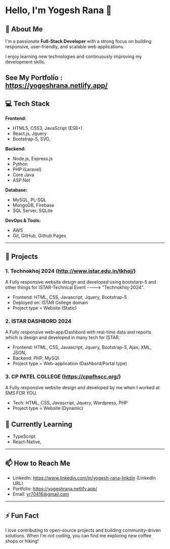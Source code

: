 # Hello, I'm Yogesh Rana 👋

## 🚀 About Me
I'm a passionate **Full-Stack Developer** with a strong focus on building responsive, user-friendly, and scalable web applications.

I enjoy learning new technologies and continuously improving my development skills.

See My Portfolio : https://yogeshrana.netlify.app/
---

## 💻 Tech Stack

**Frontend:**
- HTML5, CSS3, JavaScript (ES6+)
- React.js, Jquery
- Bootstrap-5, SVG, 

**Backend:**
- Node.js, Express.js
- Python 
- PHP (Laravel)
- Core Java
- ASP.Net

**Database:**
- MySQL, PL-SQL
- MongoDB, Firebase
- SQL Server, SQLite

**DevOps & Tools:**
- AWS
- Git, GitHub, Github Pages

---

## 📂 Projects

### 1. Technokhoj 2024 (http://www.istar.edu.in/tkhoj/)
A Fully responsive website design and developed using bootstarp-5 and other things for ISTAR-Technical Event ----> "Technokhoj-2024".

- Frontend: HTML, CSS, Javascript, Jquery, Bootstrap-5
- Deployed on: ISTAR College domain
- Project type = Website (Static)

### 2. ISTAR DASHBORD 2024
A Fully responsive web-app/Dashbord with real-time data and reports which is design and developed in many tech for ISTAR.

- Frontend: HTML, CSS, Javascript, Jquery, Bootstrap-5, Ajax, XML, JSON,
- Backend: PHP, MySQl.
- Project type = Web-application (Dashbord/Portal type)

### 3. CP PATEL COLLEGE (https://cppfhscc.org/)
A Fully responsive website design and developed by me when I worked at SMS FOR YOU. 

- Tech: HTML, CSS, Javascript, Jquery, Wordpress, PHP
- Project type = Website (Dynamic)
<!-- ### 2. [Project Name](Project URL)
A brief description of the project. Include key features, tech stack, and the purpose.

- Frontend: Vue.js, Vuetify
- Backend: Python, Flask, PostgreSQL
- Deployed on: Heroku

--- -->


## 🌱 Currently Learning
- TypeScript
- React-Native,
  
---

## 📫 How to Reach Me
- LinkedIn: https://www.linkedin.com/in/yogesh-rana-linkdin (LinkedIn URL)
- Portfolio: https://yogeshrana.netlify.app/
- Email: yr70416@gmail.com

---

## ⚡ Fun Fact
I love contributing to open-source projects and building community-driven solutions. When I'm not coding, you can find me exploring new coffee shops or hiking!

<!---
yogeshrana-1209/yogeshrana-1209 is a ✨ special ✨ repository because its `README.md` (this file) appears on your GitHub profile.
You can click the Preview link to take a look at your changes.
--->
